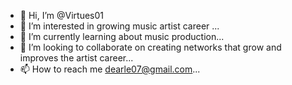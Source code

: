 - 👋 Hi, I’m @Virtues01
- 👀 I’m interested in growing music artist career ...
- 🌱 I’m currently learning about music production...
- 💞️ I’m looking to collaborate on creating networks that grow and improves the artist career...
- 📫 How to reach me dearle07@gmail.com...

<!---
Virtues01/Virtues01 is a ✨ special ✨ repository because its `README.md` (this file) appears on your GitHub profile.
You can click the Preview link to take a look at your changes.
--->
